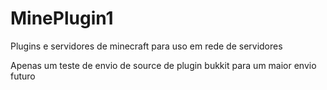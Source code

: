 # MinePlugin1
Plugins e servidores de minecraft para uso em rede de servidores


Apenas um teste de envio de source de plugin bukkit para um maior envio futuro
